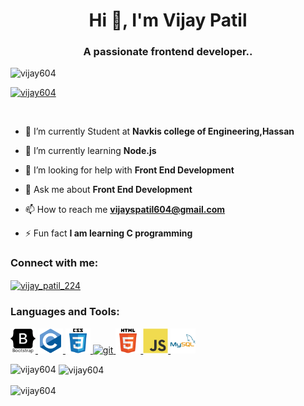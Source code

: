 <h1 align="center">Hi 👋, I'm Vijay Patil</h1>
<h3 align="center">A passionate frontend developer..</h3>

<p align="left"> <img src="https://komarev.com/ghpvc/?username=vijay604&label=Profile%20views&color=0e75b6&style=flat" alt="vijay604" /> </p>

<p align="left"> <a href="https://github.com/ryo-ma/github-profile-trophy"><img src="https://github-profile-trophy.vercel.app/?username=vijay604" alt="vijay604" /></a> </p>

<p align="left"> <a href="https://twitter.com/" target="blank"><img src="https://img.shields.io/twitter/follow/?logo=twitter&style=for-the-badge" alt="" /></a> </p>

- 🔭 I’m currently Student at **Navkis college of Engineering,Hassan**

- 🌱 I’m currently learning **Node.js**

- 🤝 I’m looking for help with **Front End Development**

- 💬 Ask me about **Front End Development**

- 📫 How to reach me **vijayspatil604@gmail.com**

- ⚡ Fun fact **I am learning C programming**

<h3 align="left">Connect with me:</h3>
<p align="left">
<a href="https://instagram.com/vijay_patil_224" target="blank"><img align="center" src="https://raw.githubusercontent.com/rahuldkjain/github-profile-readme-generator/master/src/images/icons/Social/instagram.svg" alt="vijay_patil_224" height="30" width="40" /></a>
</p>

<h3 align="left">Languages and Tools:</h3>
<p align="left"> <a href="https://getbootstrap.com" target="_blank" rel="noreferrer"> <img src="https://raw.githubusercontent.com/devicons/devicon/master/icons/bootstrap/bootstrap-plain-wordmark.svg" alt="bootstrap" width="40" height="40"/> </a> <a href="https://www.cprogramming.com/" target="_blank" rel="noreferrer"> <img src="https://raw.githubusercontent.com/devicons/devicon/master/icons/c/c-original.svg" alt="c" width="40" height="40"/> </a> <a href="https://www.w3schools.com/css/" target="_blank" rel="noreferrer"> <img src="https://raw.githubusercontent.com/devicons/devicon/master/icons/css3/css3-original-wordmark.svg" alt="css3" width="40" height="40"/> </a> <a href="https://git-scm.com/" target="_blank" rel="noreferrer"> <img src="https://www.vectorlogo.zone/logos/git-scm/git-scm-icon.svg" alt="git" width="40" height="40"/> </a> <a href="https://www.w3.org/html/" target="_blank" rel="noreferrer"> <img src="https://raw.githubusercontent.com/devicons/devicon/master/icons/html5/html5-original-wordmark.svg" alt="html5" width="40" height="40"/> </a> <a href="https://developer.mozilla.org/en-US/docs/Web/JavaScript" target="_blank" rel="noreferrer"> <img src="https://raw.githubusercontent.com/devicons/devicon/master/icons/javascript/javascript-original.svg" alt="javascript" width="40" height="40"/> </a> <a href="https://www.mysql.com/" target="_blank" rel="noreferrer"> <img src="https://raw.githubusercontent.com/devicons/devicon/master/icons/mysql/mysql-original-wordmark.svg" alt="mysql" width="40" height="40"/> </a> </p>

<p><img align="left" src="https://github-readme-stats.vercel.app/api/top-langs?username=vijay604&show_icons=true&locale=en&layout=compact" alt="vijay604" /></p>

<p>&nbsp;<img align="center" src="https://github-readme-stats.vercel.app/api?username=vijay604&show_icons=true&locale=en" alt="vijay604" /></p>

<p><img align="center" src="https://github-readme-streak-stats.herokuapp.com/?user=vijay604&" alt="vijay604" /></p>
